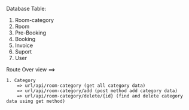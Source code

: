 Database Table:
1. Room-category
2. Room 
3. Pre-Booking
4. Booking
5. Invoice
6. Suport 
7. User



Route Over view ==>

    1. Category 
        => url/api/room-category (get all category data)
        => url/api/room-category/add (post method add category data)
        => url/api/room-category/delete/{id} (find and delete category data using get method)

